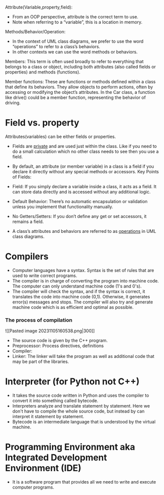 Attribute(Variable,property,field):
- From an OOP perspective, attribute is the correct term to use.
- Note when referring to a “variable”, this is a location in memory.

Methods/Behavior/Operation:
- In the context of UML class diagrams, we prefer to use the word “operations” to refer to a class’s behaviors.
- In other contexts we can use the word methods or behaviors.


Members: This term is often used broadly to refer to everything that belongs to a class or object, including both attributes (also called fields or properties) and methods (functions).

Member functions: These are functions or methods defined within a class that define its behaviors. They allow objects to perform actions, often by accessing or modifying the object’s attributes. In the Car class, a function like drive() could be a member function, representing the behavior of driving.

# Field vs. property
Attributes(variables) can be either fields or properties. 

- Fields are <u>private</u> and are used just within the class. Like if you need to do a small calculation which no other class needs to see then you use a field.
- By default, an attribute (or member variable) in a class is a field if you declare it directly without any special methods or accessors.
Key Points of Fields:
- Field: If you simply declare a variable inside a class, it acts as a field. It can store data directly and is accessed without any additional logic.
- Default Behavior: There’s no automatic encapsulation or validation unless you implement that functionality manually.
- No Getters/Setters: If you don’t define any get or set accessors, it remains a field.



- A class’s attributes and behaviors are referred to as <u>operations</u> in UML class diagrams.







# Compilers
- Computer languages have a syntax. Syntax is the set of rules that are used to write correct programs.
- The compiler is in charge of converting the program into machine code. The computer can only understand machine code (1's and 0's).
- The compiler will check the syntax, and if the syntax is correct, it translates the code into machine code (0,1). Otherwise, it generates error(s) messages and stops. The compiler will also try and generate machine code which is as efficient and optimal as possible.


### The process of compilation
![[Pasted image 20231105160538.png|300]]
- The source code is given by the C++ program.
- Preprocessor: Process directives, definitions
- Compiler:
- Linker: The linker will take the program as well as additional code that may be part of the libraries.


# Interpreter (for Python not C++)
- It takes the source code written in Python and uses the compiler to convert it into something called bytecode.
- Interpreters analyze and translate statement by statement. Here we don't have to compile the whole source code, but instead by can interpret it statement by statement.
- Bytecode is an intermediate language that is understood by the virtual machine.


# Programming Environment aka Integrated Development Environment (IDE)
- It is a software program that provides all we need to write and execute computer programs.


